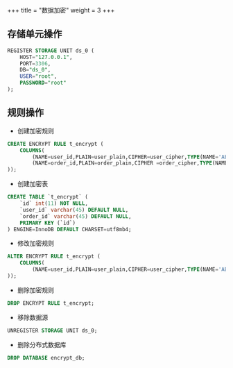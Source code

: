 +++
title = "数据加密"
weight = 3
+++

## 存储单元操作

```sql
REGISTER STORAGE UNIT ds_0 (
    HOST="127.0.0.1",
    PORT=3306,
    DB="ds_0",
    USER="root",
    PASSWORD="root"
);
```

## 规则操作

- 创建加密规则

```sql
CREATE ENCRYPT RULE t_encrypt (
    COLUMNS(
        (NAME=user_id,PLAIN=user_plain,CIPHER=user_cipher,TYPE(NAME='AES',PROPERTIES('aes-key-value'='123456abc'))),
        (NAME=order_id,PLAIN=order_plain,CIPHER =order_cipher,TYPE(NAME='RC4',PROPERTIES('rc4-key-value'='123456abc')))
));
```

- 创建加密表

```sql
CREATE TABLE `t_encrypt` (
    `id` int(11) NOT NULL,
    `user_id` varchar(45) DEFAULT NULL,
    `order_id` varchar(45) DEFAULT NULL,
    PRIMARY KEY (`id`)
) ENGINE=InnoDB DEFAULT CHARSET=utf8mb4;
```

- 修改加密规则

```sql
ALTER ENCRYPT RULE t_encrypt (
    COLUMNS(
        (NAME=user_id,PLAIN=user_plain,CIPHER=user_cipher,TYPE(NAME='AES',PROPERTIES('aes-key-value'='123456abc')))
));
```

- 删除加密规则

```sql
DROP ENCRYPT RULE t_encrypt;
```

- 移除数据源

```sql
UNREGISTER STORAGE UNIT ds_0;
```

- 删除分布式数据库

```sql
DROP DATABASE encrypt_db;
```
